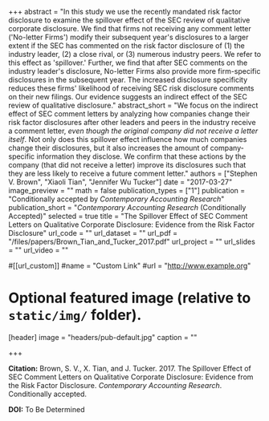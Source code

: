+++
abstract = "In this study we use the recently mandated risk factor disclosure to examine the spillover effect of the SEC review of qualitative corporate disclosure. We find that firms not receiving any comment letter ('No-letter Firms') modify their subsequent year's disclosures to a larger extent if the SEC has commented on the risk factor disclosure of (1) the industry leader, (2) a close rival, or (3) numerous industry peers. We refer to this effect as 'spillover.' Further, we find that after SEC comments on the industry leader's disclosure, No-letter Firms also provide more firm-specific disclosures in the subsequent year. The increased disclosure specificity reduces these firms' likelihood of receiving SEC risk disclosure comments on their new filings. Our evidence suggests an indirect effect of the SEC review of qualitative disclosure."
abstract_short = "We focus on the indirect effect of SEC comment letters by analyzing how companies change their risk factor disclosures after other leaders and peers in the industry receive a comment letter, *even though the original company did not receive a letter itself*. Not only does this spillover effect influence how much companies change their disclosures, but it also increases the amount of company-specific information they disclose. We confirm that these actions by the company (that did not receive a letter) improve its disclosures such that they are less likely to receive a future comment letter."
authors = ["Stephen V. Brown", "Xiaoli Tian", "Jennifer Wu Tucker"]
date = "2017-03-27"
image_preview = ""
math = false
publication_types = ["1"]
publication = "Conditionally accepted by *Contemporary Accounting Research*"
publication_short = "*Contemporary Accounting Research* (Conditionally Accepted)"
selected = true
title = "The Spillover Effect of SEC Comment Letters on Qualitative Corporate Disclosure: Evidence from the Risk Factor Disclosure"
url_code = ""
url_dataset = ""
url_pdf = "/files/papers/Brown_Tian_and_Tucker_2017.pdf"
url_project = ""
url_slides = ""
url_video = ""

#[[url_custom]]
#name = "Custom Link"
#url = "http://www.example.org"

# Optional featured image (relative to `static/img/` folder).
[header]
image = "headers/pub-default.jpg"
caption = ""

+++

**Citation:** Brown, S. V., X. Tian, and J. Tucker. 2017. The Spillover Effect of SEC Comment Letters on Qualitative Corporate Disclosure: Evidence from the Risk Factor Disclosure. *Contemporary Accounting Research*. Conditionally accepted.

**DOI:** To Be Determined
